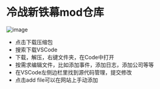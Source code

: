 # 冷战新铁幕mod仓库

![image](https://github.com/user-attachments/assets/a83eda6e-2d32-4398-a419-4bc4bd4d40b3)
- 点击下载压缩包
- 搜索下载VSCode
- 下载，解压，右键文件夹，在Code中打开
- 按需求编辑文件，比如添加事件，添加日志，添加公司等等
- 在VSCode左侧边栏里找到源代码管理，提交修改
- 点击add file可以在网站上手动添加
